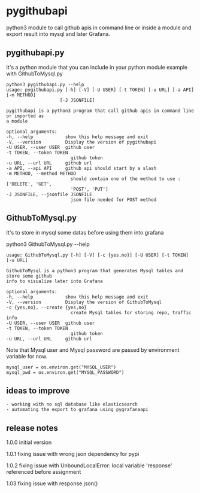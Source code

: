 # pygithubapi

python3 module to call github apis in command line or inside a module and export result into mysql and later Grafana.

## pygithubapi.py

It's a python module that you can include in your python module example with GithubToMysql.py

    python3 pygithubapi.py --help
    usage: pygithubapi.py [-h] [-V] [-U USER] [-t TOKEN] [-u URL] [-a API] [-m METHOD]
                        [-J JSONFILE]

    pygithubapi is a python3 program that call github apis in command line or imported as
    a module

    optional arguments:
    -h, --help            show this help message and exit
    -V, --version         Display the version of pygithubapi
    -U USER, --user USER  github user
    -t TOKEN, --token TOKEN
                            github token
    -u URL, --url URL     github url
    -a API, --api API     github api should start by a slash
    -m METHOD, --method METHOD
                            should contain one of the method to use : ['DELETE', 'GET',
                            'POST', 'PUT']
    -J JSONFILE, --jsonfile JSONFILE
                            json file needed for POST method

## GithubToMysql.py

It's to store in mysql some datas before using them into grafana

python3 GithubToMysql.py --help

    usage: GithubToMysql.py [-h] [-V] [-c {yes,no}] [-U USER] [-t TOKEN] [-u URL]

    GithubToMysql is a python3 program that generates Mysql tables and store some github
    info to visualize later into Grafana

    optional arguments:
    -h, --help            show this help message and exit
    -V, --version         Display the version of GithubToMysql
    -c {yes,no}, --create {yes,no}
                            create Mysql tables for storing repo, traffic info
    -U USER, --user USER  github user
    -t TOKEN, --token TOKEN
                            github token
    -u URL, --url URL     github url

Note that Mysql user and Mysql password are passed by environment variable for now.

    mysql_user = os.environ.get("MYSQL_USER")
    mysql_pwd = os.environ.get("MYSQL_PASSWORD")

## ideas to improve

    - working with no sql database like elasticsearch
    - automating the export to grafana using pygrafanaapi

## release notes

1.0.0 initial version

1.0.1 fixing issue with wrong json dependency for pypi

1.0.2 fixing issue with UnboundLocalError: local variable 'response' referenced before assignment

1.03 fixing issue with response.json()
